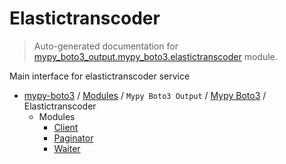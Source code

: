 # Elastictranscoder

> Auto-generated documentation for [mypy_boto3_output.mypy_boto3.elastictranscoder](https://github.com/vemel/mypy_boto3/blob/master/mypy_boto3_output/mypy_boto3/elastictranscoder/__init__.py) module.

Main interface for elastictranscoder service

- [mypy-boto3](../../../README.md#mypy_boto3) / [Modules](../../../MODULES.md#mypy-boto3-modules) / `Mypy Boto3 Output` / [Mypy Boto3](../index.md#mypy-boto3) / Elastictranscoder
    - Modules
        - [Client](client.md#client)
        - [Paginator](paginator.md#paginator)
        - [Waiter](waiter.md#waiter)
